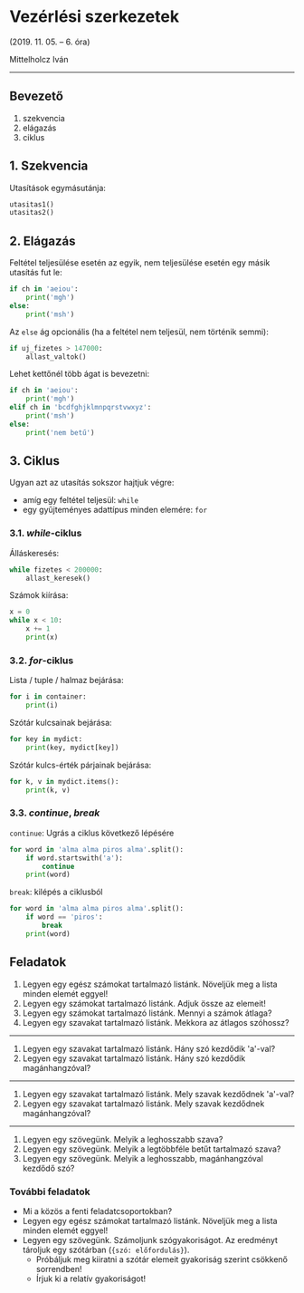 # Vezérlési szerkezetek

(2019. 11. 05. – 6. óra)

Mittelholcz Iván

---

## Bevezető

1. szekvencia
1. elágazás
1. ciklus

## 1. Szekvencia

Utasítások egymásutánja:

```py
utasitas1()
utasitas2()
```

## 2. Elágazás

Feltétel teljesülése esetén az egyik, nem teljesülése esetén egy másik utasítás fut le:

```py
if ch in 'aeiou':
    print('mgh')
else:
    print('msh')
```

Az `else` ág opcionális (ha a feltétel nem teljesül, nem történik semmi):

```py
if uj_fizetes > 147000:
    allast_valtok()
```

Lehet kettőnél több ágat is bevezetni:

```py
if ch in 'aeiou':
    print('mgh')
elif ch in 'bcdfghjklmnpqrstvwxyz':
    print('msh')
else:
    print('nem betű')
```

## 3. Ciklus

Ugyan azt az utasítás sokszor hajtjuk végre:

- amíg egy feltétel teljesül: `while`
- egy gyűjteményes adattípus minden elemére: `for`

### 3.1. *while*-ciklus

Álláskeresés:

```py
while fizetes < 200000:
    allast_keresek()
```

Számok kiírása:

```py
x = 0
while x < 10:
    x += 1
    print(x)
```

### 3.2. *for*-ciklus

Lista / tuple / halmaz bejárása:

```py
for i in container:
    print(i)
```

Szótár kulcsainak bejárása:

```py
for key in mydict:
    print(key, mydict[key])
```

Szótár kulcs-érték párjainak bejárása:

```py
for k, v in mydict.items():
    print(k, v)
```

### 3.3. *continue*, *break*

`continue`: Ugrás a ciklus következő lépésére

```py
for word in 'alma alma piros alma'.split():
    if word.startswith('a'):
        continue
    print(word)
```

`break`: kilépés a ciklusból

```py
for word in 'alma alma piros alma'.split():
    if word == 'piros':
        break
    print(word)
```

## Feladatok

1. Legyen egy egész számokat tartalmazó listánk. Növeljük meg a lista minden elemét eggyel!
1. Legyen egy számokat tartalmazó listánk. Adjuk össze az elemeit!
1. Legyen egy számokat tartalmazó listánk. Mennyi a számok átlaga?
1. Legyen egy szavakat tartalmazó listánk. Mekkora az átlagos szóhossz?

---

1. Legyen egy szavakat tartalmazó listánk. Hány szó kezdődik 'a'-val?
1. Legyen egy szavakat tartalmazó listánk. Hány szó kezdődik magánhangzóval?

---

1. Legyen egy szavakat tartalmazó listánk. Mely szavak kezdődnek 'a'-val?
1. Legyen egy szavakat tartalmazó listánk. Mely szavak kezdődnek magánhangzóval?

---

1. Legyen egy szövegünk. Melyik a leghosszabb szava?
1. Legyen egy szövegünk. Melyik a legtöbbféle betűt tartalmazó szava?
1. Legyen egy szövegünk. Melyik a leghosszabb, magánhangzóval kezdődő szó?

### További feladatok

- Mi a közös a fenti feladatcsoportokban?
- Legyen egy egész számokat tartalmazó listánk. Növeljük meg a lista minden elemét eggyel!
- Legyen egy szövegünk. Számoljunk szógyakoriságot. Az eredményt tároljuk egy szótárban (`{szó: előfordulás}`).
  - Próbáljuk meg kiiratni a szótár elemeit gyakoriság szerint csökkenő sorrendben!
  - Írjuk ki a relatív gyakoriságot!
